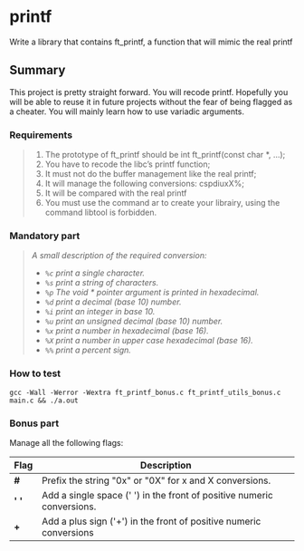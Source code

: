 # printf
Write a library that contains ft_printf, a function
that will mimic the real printf

## Summary 

This project is pretty straight forward. You will recode printf. Hopefully you
will be able to reuse it in future projects without the fear of being flagged as a cheater.
You will mainly learn how to use variadic arguments.

### Requirements

> 1. The prototype of ft_printf should be int ft_printf(const char *, ...);
> 2. You have to recode the libc’s printf function;
> 3. It must not do the buffer management like the real printf;
> 4. It will manage the following conversions: cspdiuxX%;
> 5. It will be compared with the real printf
> 6. You must use the command ar to create your librairy, using the command libtool is forbidden.

### Mandatory part

> <i>A small description of the required conversion:
>
> - `%c` print a single character.
> - `%s` print a string of characters.
> - `%p` The void * pointer argument is printed in hexadecimal.
> - `%d` print a decimal (base 10) number.
> - `%i` print an integer in base 10.
> - `%u` print an unsigned decimal (base 10) number.
> - `%x` print a number in hexadecimal (base 16).
> - `%X` print a number in upper case hexadecimal (base 16).
> - `%%` print a percent sign.</i>

### How to test

```shell
gcc -Wall -Werror -Wextra ft_printf_bonus.c ft_printf_utils_bonus.c main.c && ./a.out
```

### Bonus part

Manage all the following flags:


| Flag  | Description 															 			|
|-------|-----------------------------------------------------------------------------------|
| **#** | Prefix the string "0x" or "0X" for x and X conversions.							|
|**' '**| Add a single space (' ') in the front of positive numeric conversions.																					|
| **+** | Add a plus sign ('+') in the front of positive numeric conversions																				|
